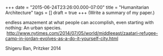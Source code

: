 +++
date = "2015-06-24T23:26:00.000-07:00"
title = "Humanitarian Architecture"
tags = []
draft = true
+++
(Write a summary of my paper.)

endless amazement at what people can accomplish, even starting with nothing: An urban species.  http://www.nytimes.com/2014/07/05/world/middleeast/zaatari-refugee-camp-in-jordan-evolves-as-a-do-it-yourself-city.html

Shigeru Ban, Pritzker 2014

